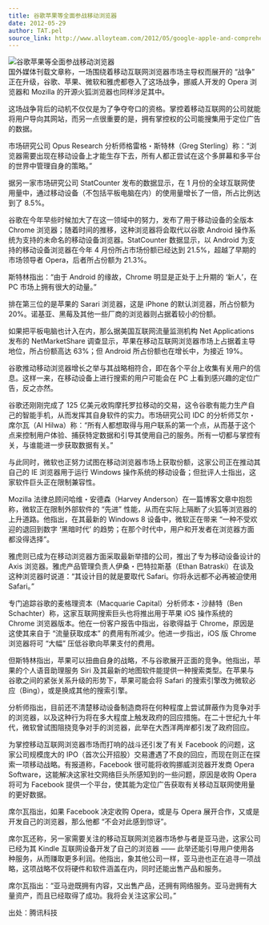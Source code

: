 ```yaml
---
title: 谷歌苹果等全面参战移动浏览器
date: 2012-05-29
author: TAT.pel
source_link: http://www.alloyteam.com/2012/05/google-apple-and-comprehensive-war-mobile-browser/
---
```


<!-- {% raw %} - for jekyll -->

![](http://www.alloyteam.com/wp-content/uploads/2012/05/100707124335581-297x300.jpg "谷歌苹果等全面参战移动浏览器")  
国外媒体刊载文章称，一场围绕着移动互联网浏览器市场主导权而展开的 “战争” 正在升级，谷歌、苹果、微软和雅虎都卷入了这场战争，挪威人开发的 Opera 浏览器和 Mozilla 的开源火狐浏览器也同样涉足其中。

这场战争背后的动机不仅仅是为了争夺夸口的资格。掌控着移动互联网的公司就能将用户导向其网站，而另一点很重要的是，拥有掌控权的公司能搜集用于定位广告的数据。

市场研究公司 Opus Research 分析师格雷格・斯特林（Greg Sterling）称：“浏览器需要出现在移动设备上才能生存下去，所有人都正尝试在这个多屏幕和多平台的世界中管理自身的策略。”

据另一家市场研究公司 StatCounter 发布的数据显示，在 1 月份的全球互联网使用量中，通过移动设备（不包括平板电脑在内）的使用量增长了一倍，所占比例达到了 8.5%。

谷歌在今年早些时候加大了在这一领域中的努力，发布了用于移动设备的全版本 Chrome 浏览器；随着时间的推移，这种浏览器将会取代以谷歌 Android 操作系统为支持的未命名的移动设备浏览器。StatCounter 数据显示，以 Android 为支持的移动设备浏览器在今年 4 月份所占市场份额已经达到 21.5%，超越了早期的市场领导者 Opera，后者所占份额为 21.3%。

斯特林指出：“由于 Android 的缘故，Chrome 明显是正处于上升期的 ‘新人’，在 PC 市场上拥有很大的动量。”

排在第三位的是苹果的 Sarari 浏览器，这是 iPhone 的默认浏览器，所占份额为 20%。诺基亚、黑莓及其他一些厂商的浏览器则占据着较小的份额。

如果把平板电脑也计入在内，那么据美国互联网流量监测机构 Net Applications 发布的 NetMarketShare 调查显示，苹果在移动互联网浏览器市场上占据着主导地位，所占份额高达 63%；但 Android 所占份额也在增长中，为接近 19%。

谷歌推动移动浏览器增长之举与其战略相符合，即在各个平台上收集有关用户的信息。这样一来，在移动设备上进行搜索的用户可能会在 PC 上看到感兴趣的定位广告，反之亦然。

谷歌还刚刚完成了 125 亿美元收购摩托罗拉移动的交易，这令谷歌有能力生产自己的智能手机，从而发挥其自身软件的实力。市场研究公司 IDC 的分析师艾尔・席尔瓦（Al Hilwa）称：“所有人都想取得与用户联系的第一个点，从而基于这个点来控制用户体验、捕获特定数据和引导其使用自己的服务。所有一切都与掌控有关，与谁能进一步获取数据有关。”

与此同时，微软也正努力试图在移动浏览器市场上获取份额，这家公司正在推动其自己的 IE 浏览器用于运行 Windows 操作系统的移动设备；但批评人士指出，这家软件巨头正在限制兼容性。

Mozilla 法律总顾问哈维・安德森（Harvey Anderson）在一篇博客文章中抱怨称，微软正在限制外部软件的 “先进” 性能，从而在实际上隔断了火狐等浏览器的上升道路。他指出，在其最新的 Windows 8 设备中，微软正在带来 “一种不受欢迎的退回到数字 ‘黑暗时代’ 的趋势；在那个时代中，用户和开发者在浏览器方面都没得选择”。

雅虎则已成为在移动浏览器方面采取最新举措的公司，推出了专为移动设备设计的 Axis 浏览器。雅虎产品管理负责人伊桑・巴特拉斯基（Ethan Batraski）在谈及这种浏览器时说道：“其设计目的就是要取代 Safari。你将永远都不必再被迫使用 Safari。”

专门追踪谷歌的麦格理资本（Macquarie Capital）分析师本・沙赫特（Ben Schachter）称，这家互联网搜索巨头也将推出用于苹果 iOS 操作系统的 Chrome 浏览器版本。他在一份客户报告中指出，谷歌得益于 Chrome，原因是这使其来自于 “流量获取成本” 的费用有所减少。他进一步指出，iOS 版 Chrome 浏览器将可 “大幅” 压低谷歌向苹果支付的费用。

但斯特林指出，苹果可以扭曲自身的战略，不与谷歌展开正面的竞争。他指出，苹果的个人语音助理服务 Siri 及其最新的地图软件能提供一种搜索类型。在苹果与谷歌之间的紧张关系升级的形势下，苹果可能会将 Safari 的搜索引擎改为微软必应（Bing），或是换成其他的搜索引擎。

分析师指出，目前还不清楚移动设备制造商将在何种程度上尝试屏蔽作为竞争对手的浏览器，以及这种行为将在多大程度上触发政府的回应措施。在二十世纪九十年代，微软曾试图阻挠竞争对手的浏览器，此举在大西洋两岸都引发了政府回应。

为掌控移动互联网浏览器市场而打响的战斗还引发了有关 Facebook 的问题，这家公司规模庞大的 IPO（首次公开招股）交易遭遇了不良的回应，而现在则正在探索一项移动战略。有报道称，Facebook 很可能将收购挪威浏览器开发商 Opera Software，这能解决这家社交网络巨头所感知到的一些问题，原因是收购 Opera 将可为 Facebook 提供一个平台，使其能为定位广告获取有关移动互联网使用量的更好数据。

席尔瓦指出，如果 Facebook 决定收购 Opera，或是与 Opera 展开合作，又或是开发自己的浏览器，那么他都 “不会对此感到惊讶”。

席尔瓦还称，另一家需要关注的移动互联网浏览器市场参与者是亚马逊，这家公司已经为其 Kindle 互联网设备开发了自己的浏览器 —— 此举还能引导用户使用各种服务，从而赚取更多利润。他指出，象其他公司一样，亚马逊也正在追寻一项战略，这项战略不仅将硬件和软件涵盖在内，同时还能出售产品和服务。

席尔瓦指出：“亚马逊既拥有内容，又出售产品，还拥有网络服务。亚马逊拥有大量资产，而且已经取得了成功。我将会关注这家公司。”

出处：腾讯科技


<!-- {% endraw %} - for jekyll -->